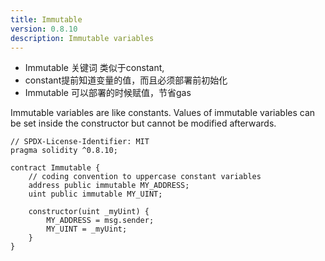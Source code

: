 ```yaml
---
title: Immutable
version: 0.8.10
description: Immutable variables
---
```


- Immutable 关键词 类似于constant, 
- constant提前知道变量的值，而且必须部署前初始化
- Immutable 可以部署的时候赋值，节省gas

Immutable variables are like constants. Values of immutable variables can be set inside the constructor but cannot be modified afterwards.

```solidity
// SPDX-License-Identifier: MIT
pragma solidity ^0.8.10;

contract Immutable {
    // coding convention to uppercase constant variables
    address public immutable MY_ADDRESS;
    uint public immutable MY_UINT;

    constructor(uint _myUint) {
        MY_ADDRESS = msg.sender;
        MY_UINT = _myUint;
    }
}

```
